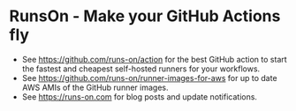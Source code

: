 # RunsOn - Make your GitHub Actions fly

* See https://github.com/runs-on/action for the best GitHub action to start the fastest and cheapest self-hosted runners for your workflows.
* See https://github.com/runs-on/runner-images-for-aws for up to date AWS AMIs of the GitHub runner images.
* See https://runs-on.com for blog posts and update notifications.
